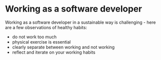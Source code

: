 # Working as a software developer

Working as a software developer in a sustainable way is challenging - here are a few observations of healthy habits:

- do not work too much
- physical exercise is essential
- clearly separate between working and not working
- reflect and iterate on your working habits
